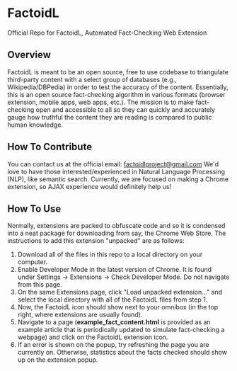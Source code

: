 # FactoidL
Official Repo for FactoidL, Automated Fact-Checking Web Extension

## Overview
FactoidL is meant to be an open source, free to use codebase to triangulate third-party content with a select group of 
databases (e.g., Wikipedia/DBPedia) in order to test the accuracy of the content.  Essentially, this is an open source 
fact-checking algorithm in various formats (browser extension, mobile apps, web apps, etc.).  The mission is to make fact-checking
open and accessible to all so they can quickly and accurately gauge how truthful the content they are reading is compared to public
human knowledge.

## How To Contribute
You can contact us at the official email: factoidlproject@gmail.com
We'd love to have those interested/experienced in Natural Language Processing (NLP), like semantic search.  Currently, we are focused
on making a Chrome extension, so AJAX experience would definitely help us!

## How To Use
Normally, extensions are packed to obfuscate code and so it is condensed into a neat package for downloading from say, 
the Chrome Web Store.  The instructions to add this extension "unpacked" are as follows:

1. Download all of the files in this repo to a local directory on your computer.
2. Enable Developer Mode in the latest version of Chrome.  It is found under Settings -> Extensions -> Check Developer Mode.
Do not navigate from this page.
3. On the same Extensions page, click "Load unpacked extension..." and select the local directory with all of the FactoidL
files from step 1.
4. Now, the FactoidL icon should show next to your omnibox (in the top right, where extensions are usually found).
5. Navigate to a page (**example_fact_content.html** is provided as an example article that is periodically
updated to simulate fact-checking a webpage) and click on the FactoidL extension icon.
6. If an error is shown on the popup, try refreshing the page you are currently on.  Otherwise, statistics about the facts checked
should show up on the extension popup.

